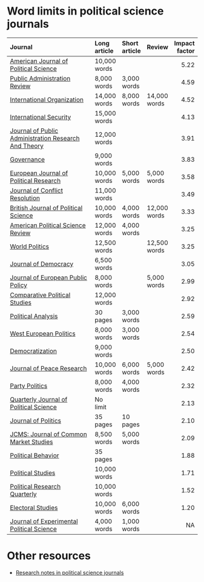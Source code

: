 Word limits in political science journals
=========================================

<table style="width:100%;">
<colgroup>
<col width="74%" />
<col width="6%" />
<col width="6%" />
<col width="6%" />
<col width="6%" />
</colgroup>
<thead>
<tr class="header">
<th align="left">Journal</th>
<th align="left">Long article</th>
<th align="left">Short article</th>
<th align="left">Review</th>
<th align="right">Impact factor</th>
</tr>
</thead>
<tbody>
<tr class="odd">
<td align="left"><a href="https://ajps.org/guidelines-for-manuscripts/manuscript-preparation/">American Journal of Political Science</a></td>
<td align="left">10,000 words</td>
<td align="left"></td>
<td align="left"></td>
<td align="right">5.22</td>
</tr>
<tr class="even">
<td align="left"><a href="https://onlinelibrary.wiley.com/page/journal/15406210/homepage/forauthors.html">Public Administration Review</a></td>
<td align="left">8,000 words</td>
<td align="left">3,000 words</td>
<td align="left"></td>
<td align="right">4.59</td>
</tr>
<tr class="odd">
<td align="left"><a href="https://www.cambridge.org/core/journals/international-organization/information/instructions-contributors">International Organization</a></td>
<td align="left">14,000 words</td>
<td align="left">8,000 words</td>
<td align="left">14,000 words</td>
<td align="right">4.52</td>
</tr>
<tr class="even">
<td align="left"><a href="https://www.mitpressjournals.org/journals/isec/sub">International Security</a></td>
<td align="left">15,000 words</td>
<td align="left"></td>
<td align="left"></td>
<td align="right">4.13</td>
</tr>
<tr class="odd">
<td align="left"><a href="https://academic.oup.com/jpart/pages/Instructions_To_Authors">Journal of Public Administration Research And Theory</a></td>
<td align="left">12,000 words</td>
<td align="left"></td>
<td align="left"></td>
<td align="right">3.91</td>
</tr>
<tr class="even">
<td align="left"><a href="https://onlinelibrary.wiley.com/page/journal/14680491/homepage/forauthors.html">Governance</a></td>
<td align="left">9,000 words</td>
<td align="left"></td>
<td align="left"></td>
<td align="right">3.83</td>
</tr>
<tr class="odd">
<td align="left"><a href="https://ejpr.onlinelibrary.wiley.com/hub/journal/14756765/homepage/forauthors.html">European Journal of Political Research</a></td>
<td align="left">10,000 words</td>
<td align="left">5,000 words</td>
<td align="left">5,000 words</td>
<td align="right">3.58</td>
</tr>
<tr class="even">
<td align="left"><a href="https://us.sagepub.com/en-us/nam/journal/journal-conflict-resolution#submission-guidelines">Journal of Conflict Resolution</a></td>
<td align="left">11,000 words</td>
<td align="left"></td>
<td align="left"></td>
<td align="right">3.49</td>
</tr>
<tr class="odd">
<td align="left"><a href="https://www.cambridge.org/core/journals/british-journal-of-political-science/information/instructions-contributors">British Journal of Political Science</a></td>
<td align="left">10,000 words</td>
<td align="left">4,000 words</td>
<td align="left">12,000 words</td>
<td align="right">3.33</td>
</tr>
<tr class="even">
<td align="left"><a href="https://www.cambridge.org/core/journals/american-political-science-review/information/instructions-contributors">American Political Science Review</a></td>
<td align="left">12,000 words</td>
<td align="left">4,000 words</td>
<td align="left"></td>
<td align="right">3.25</td>
</tr>
<tr class="odd">
<td align="left"><a href="https://www.cambridge.org/core/journals/world-politics/information/instructions-contributors">World Politics</a></td>
<td align="left">12,500 words</td>
<td align="left"></td>
<td align="left">12,500 words</td>
<td align="right">3.25</td>
</tr>
<tr class="even">
<td align="left"><a href="https://www.journalofdemocracy.org/about/submissions/">Journal of Democracy</a></td>
<td align="left">6,500 words</td>
<td align="left"></td>
<td align="left"></td>
<td align="right">3.05</td>
</tr>
<tr class="odd">
<td align="left"><a href="https://www.tandfonline.com/action/authorSubmission?show=instructions&amp;journalCode=rjpp20">Journal of European Public Policy</a></td>
<td align="left">8,000 words</td>
<td align="left"></td>
<td align="left">5,000 words</td>
<td align="right">2.99</td>
</tr>
<tr class="even">
<td align="left"><a href="https://us.sagepub.com/en-us/nam/journal/comparative-political-studies#submission-guidelines">Comparative Political Studies</a></td>
<td align="left">12,000 words</td>
<td align="left"></td>
<td align="left"></td>
<td align="right">2.92</td>
</tr>
<tr class="odd">
<td align="left"><a href="https://www.cambridge.org/core/journals/political-analysis/information/instructions-contributors">Political Analysis</a></td>
<td align="left">30 pages</td>
<td align="left">3,000 words</td>
<td align="left"></td>
<td align="right">2.59</td>
</tr>
<tr class="even">
<td align="left"><a href="https://www.tandfonline.com/action/authorSubmission?show=instructions&amp;journalCode=fwep20#Word_limits">West European Politics</a></td>
<td align="left">8,000 words</td>
<td align="left">3,000 words</td>
<td align="left"></td>
<td align="right">2.54</td>
</tr>
<tr class="odd">
<td align="left"><a href="https://www.tandfonline.com/action/authorSubmission?journalCode=fdem20&amp;page=instructions#words">Democratization</a></td>
<td align="left">9,000 words</td>
<td align="left"></td>
<td align="left"></td>
<td align="right">2.50</td>
</tr>
<tr class="even">
<td align="left"><a href="https://www.prio.org/JPR/SubmissionsAndEnquiries/">Journal of Peace Research</a></td>
<td align="left">10,000 words</td>
<td align="left">6,000 words</td>
<td align="left">5,000 words</td>
<td align="right">2.42</td>
</tr>
<tr class="odd">
<td align="left"><a href="https://us.sagepub.com/en-us/nam/journal/party-politics#submission-guidelines">Party Politics</a></td>
<td align="left">8,000 words</td>
<td align="left">4,000 words</td>
<td align="left"></td>
<td align="right">2.32</td>
</tr>
<tr class="even">
<td align="left"><a href="https://www.nowpublishers.com/Journal/AuthorInstructions/QJPS">Quarterly Journal of Political Science</a></td>
<td align="left">No limit</td>
<td align="left"></td>
<td align="left"></td>
<td align="right">2.13</td>
</tr>
<tr class="odd">
<td align="left"><a href="https://www.journals.uchicago.edu/journals/jop/instruct">Journal of Politics</a></td>
<td align="left">35 pages</td>
<td align="left">10 pages</td>
<td align="left"></td>
<td align="right">2.10</td>
</tr>
<tr class="even">
<td align="left"><a href="https://onlinelibrary.wiley.com/page/journal/14685965/homepage/forauthors.html#1.3">JCMS: Journal of Common Market Studies</a></td>
<td align="left">8,500 words</td>
<td align="left">5,000 words</td>
<td align="left"></td>
<td align="right">2.09</td>
</tr>
<tr class="odd">
<td align="left"><a href="https://www.springer.com/political+science/journal/11109">Political Behavior</a></td>
<td align="left">35 pages</td>
<td align="left"></td>
<td align="left"></td>
<td align="right">1.88</td>
</tr>
<tr class="even">
<td align="left"><a href="https://us.sagepub.com/en-us/nam/political-studies/journal202479#submission-guidelines">Political Studies</a></td>
<td align="left">10,000 words</td>
<td align="left"></td>
<td align="left"></td>
<td align="right">1.71</td>
</tr>
<tr class="odd">
<td align="left"><a href="http://www.sagepub.com/journals/Journal201839#submission-guidelines">Political Research Quarterly</a></td>
<td align="left">10,000 words</td>
<td align="left"></td>
<td align="left"></td>
<td align="right">1.52</td>
</tr>
<tr class="even">
<td align="left"><a href="https://www.elsevier.com/journals/electoral-studies/0261-3794/guide-for-authors">Electoral Studies</a></td>
<td align="left">10,000 words</td>
<td align="left">6,000 words</td>
<td align="left"></td>
<td align="right">1.20</td>
</tr>
<tr class="odd">
<td align="left"><a href="https://www.cambridge.org/core/journals/journal-of-experimental-political-science/information/instructions-contributors">Journal of Experimental Political Science</a></td>
<td align="left">4,000 words</td>
<td align="left">1,000 words</td>
<td align="left"></td>
<td align="right">NA</td>
</tr>
</tbody>
</table>

Other resources
===============

-   [Research notes in political science
    journals](https://resulumit.com/blog/polisci-research-notes/)

